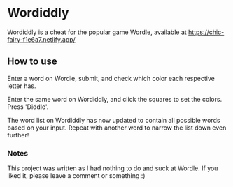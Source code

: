 # Wordiddly

Wordiddly is a cheat for the popular game Wordle, available at
https://chic-fairy-f1e6a7.netlify.app/

## How to use

Enter a word on Wordle, submit, and check which color each respective letter has. 

Enter the same word on Wordiddly, and click the squares to set the colors. 
Press 'Diddle'. 

The word list on Wordiddly has now updated to contain all possible words based on your input.
Repeat with another word to narrow the list down even further!

### Notes

This project was written as I had nothing to do and suck at Wordle. If you liked it, please leave a comment or something :)
